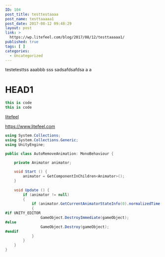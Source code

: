 ```yaml
---
ID: 104
post_title: testtestaaaa
post_name: testtaaaaa1
post_date: 2017-08-12 09:48:29
layout: post
link: >
  https://wp.litefeel.com/blog/2017/08/12/testtaaaaa1/
published: true
tags: [ ]
categories:
  - Uncategorized
---
```

testetesttss
aaabbb
sss
sadsafdsafdsa
a
a

# HEAD1

~~~ csharp
this is code
this is code
~~~

[litefeel](https://www.litefeel.com)


<https://www.litefeel.com>



~~~ csharp
using System.Collections;
using System.Collections.Generic;
using UnityEngine;

public class AutoRemoveAnimation: MonoBehaviour {

    private Animator animator;
	
	void Start () {
        animator = GetComponentInChildren<Animator>();
	}
	
	void Update () {
		if (animator != null)
        {
            if (animator.GetCurrentAnimatorStateInfo(0).normalizedTime >= 1.0f)
            {
#if UNITY_EDITOR
                GameObject.DestroyImmediate(gameObject);
#else
                GameObject.Destroy(gameObject);
#endif
            }
        }
	}
}
~~~

